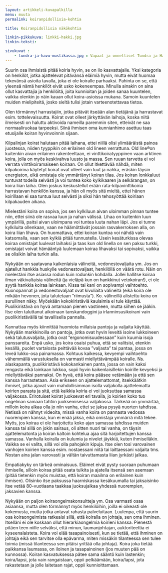 ```yaml
---
layout: artikkeli-kuvapalkilla
menu: muuta
permalink: koiranpidollisia-kohtia

title: Koiranpidollisia näkökohtia

linkin-pikkukuva: linkki-hakki.jpg
linkin-teksti: 

sivukuvat :
    - tundra-ja-havu-mustikassa.jpg : Vapaat ja onnelliset Tundra ja Havu metsässä
---
```


Suurin osa ihmisistä pitää koiria hyvin, se on ilo kasvattajalle. Yksi kategoria on henkilöt, jotka ajattelevat pitävänsä eläimiä hyvin, mutta eivät huomaa tekevänsä asioita tavalla, joka ei ole koiralle parhaaksi. Pahinta on se, että yleensä nämä henkilöt eivät usko kokeneempaa. Minulla ainakin on aina ollut kasvattajia ja henkilöitä, joita kunnioitan ja joiden sanaa kuuntelen, vaikka olenkin jo näin kauan ollut koira-asioissa mukana. Samoin kuuntelen muiden mielipiteitä, josko sieltä tulisi jotain varteenotettavaa tietoa.

Olen törmännyt harrastajiin, jotka pitävät itseään alan tietäjänä ja harrastavat esim. tottelevaisuutta. Koirat ovat olleet järkyttävän laihoja, koska niitä ilmeisesti on haluttu aktivoida nameilla paremmin siten, etteivät ne saa normaaliruokaa tarpeeksi.  Siinä ihmisen oma kunnianhimo asettuu taas etusijalle koiran hyvinvoinnin sijaan.

Kilpalinjan koirat halutaan pitää laihana, ettei niillä olisi ylimääräistä painoa juostessa, niiden tyyppikin on erilainen old lineen verrattuna. Old line®on kuitenkin aivan erilainen rakenteeltaan, ei vinttikoiratyyppinen vaan arktinen koira, jolla on myös keskivahva luusto ja massa. Sen ruuan tarvetta ei voi verrata vinttikoiramaiseen koiraan. On ollut itkettävää nähdä, miten kilpakoirina käytetyt koirat ovat olleet vain luut ja nahka, eräskin täysin energiaton, eikä omistaja ole ymmärtänyt koiran tilaa. Jos koiran lonkkaluut tuntuvat todella selvästi ja voi tuntea koko kylkikaaren ja selkärangan, on koira liian laiha. Olen joskus keskustellut erään rata-kilpavinttikoiria harrastavan henkilön kanssa, ja hän oli myös sitä mieltä, ettei hänen koirillaan ei saa tuntua luut selvästi ja siksi hän tehosyöttää koiriaan kilpakauden aikana.

Mielestäni koira on sopiva, jos sen kylkiluun aivan uloimman pinnan tuntee niin, ettei siinä ole rasvaa luun ja nahan välissä. Lihaa on kuitenkin luun ympärillä, paitsi aivan uloimpana voi tuntea luuta nahan läpi. Jos ei tunne kylkiluita ollenkaan, vaan ne häämöttävät jossain rasvakerroksen alla, on koira liian lihava. On huomattava, ettei koiran kuntoa voi nähdä vain katsomalla, vaan sen kylkiä pitää tunnustella. Usein kesäturkissa olevaa koiraa omistajat luulevat laihaksi ja taas kun old linella on sen paksu turkki, omistajat voivat hämääntyä luulemaan koiraa lihavaksi tai sopivaksi, vaikka se olisikin laiha turkin alla.

Nykyään on saatavana kaikenlaisia välineitä, vedonestovaljaita ym. Jos on ajatellut hankkia huskylle vedonestovaljaat, henkilöllä on väärä rotu. Näin on mielestäni itse asiassa rodun kuin rodunkin kohdalla. Jollei hallitse koiraa ilman väkivaltaisia välineitä (ja vieläpä kun on hankkinut vetokoiran!), ei ole syytä hankkia koiraa lainkaan. Kissa tai kani on sopivampi vaihtoehto. Kuonopannat ja vedonestovaljaat ovat kivuliaita välineitä (eikä koira ole mikään hevonen, jota talutetaan ”riimusta”). Ko. välineillä alistettu koira on surullinen näky. Myöskään kokokiristäviä kaulaimia ei tule käyttää. Puolikiristävä on hyvä antamaan pienen vastineen, mutta siihen se jääkin. Itse olen taluttanut aikoinaan tanskandoggini ja irlanninsusikoirani vain puolikiristävällä tai tavallisella pannalla.

Kannattaa myös kiinnittää huomiota millaisia pantoja ja valjaita käyttää. Nykyään markkinoilla on pantoja, jotka ovat hyvin leveitä isoine lukkoineen sekä talutusvaljaita, jotka ovat ”ergonomisuudessaan” kuin kuumia isoja panssareita. Enpä usko, jos koira osaisi puhua, että se valitsisi, etenkin kesällä, puolet vartalosta peittävää kovaa ”valjasta” tai pantaa, jossa on leveä lukko-osa painamassa. Kohtuus kaikessa, kevyempi vaihtoehto vähemmällä varustuksella on varmasti miellyttävämpää koiralle. Ns. alaskapanta, puolikiristävä kokokankainen panta, jossa on vain kaksi rengasta eikä lainkaan lukkoa, sopii hyvin kaikenlaisillekin koirille kevyeksi ja miellyttäväksi pannaksi.
On hyvä, että koira pääsee vetämään ja että sen kanssa harrastetaan. Asia erikseen on ajattelemattomat, itsekkäätkin ihmiset, jotka ajavat vain mahdollisimman isolla valjakolla ajattelematta koirien parasta ja sitä, että kaikkia koiria ei voi juoksuttaa samassa valjakossa. Erirotuiset koirat juoksevat eri tavalla, jo koirien koko tuo ongelman samaan tahtiin juoksemisessa valjakossa. Tärkeää on ymmärtää, milloin koira alkaa olla jo niin vanha, ettei se jaksa pysyä nuorten tahdissa. Netissä on nähnyt videoita, missä vanha koira on pannasta vedossa nuorempien kanssa, kun ei enää jaksa, eikä omistaja ymmärrä mitä tekee. Myös, jos koiraa ei ole harjoitettu koko ajan samassa tahdissa muiden kanssa tai sillä on jokin sairaus, oli sitten nuori tai vanha, on täysin ajattelematonta ja koiran kaltoin kohtelua ajaa sitä harjoitettujen kanssa samassa. Vanhalla koiralla on kulumia ja nivelet jäykkiä, kuten ihmiselläkin. Vaikka se ei valita, sillä voi olla pahojakin kipuja. Itse olen tosi varovainen vanhojen koirien kanssa esim. nostaessani niitä tai laittaessani valjaita tms. Nostan aina jalan varovasti ja vältän taivuttamasta liian jyrkästi jalkaa.

Empatiakyky on tärkeä ominaisuus. Eläimet eivät pysty suoraan puhumaan ihmiselle, silloin koiraa pitää osata tulkita ja ajatella itsensä sen asemaan (pitää tietenkin myös muistaa, että koiran maailma on erilainen kuin ihmisen). Olisinko itse paksussa haarniskassa kesäkuumalla tai jaksaisinko itse vetää 80-vuotiaana taakkaa juoksujalkaa yhdessä nuorempien, jaksavien kanssa.

Nykyään on paljon koiraongelmakonsultteja ym. Osa varmasti osaa asiaansa, mutta olen törmännyt myös henkilöihin, joilla ei oikeasti ole kokemusta, mutta jotka antavat rahasta palveluitaan. Luulenpa, että suurin osa koiraongelmista ratkeaisi sillä, että koiralla on johtaja, sen oma ihminen. Itselläni ei ole koskaan ollut hierarkiaongelmia koirieni kanssa. Pienestä pitäen teen niille selväksi, että minun, laumanjohtajan, auktoriteettia ei kyseenalaisteta. Koira voi elää tasapainoisesti, kun se tietää, että ihminen on johtaja eikä sen tarvitse olla epävarma, miten missäkin tilanteessa sen tulee toimia (missä tilanteessa sen pitäisi yrittää olla johtaja). Koira joka tietää paikkansa laumassa, on iloinen ja tasapainoinen (jos muuten pää on kunnossa). Koiran kasvatuksessa pätee sama sääntö kuin lastenkin; koira/lapsi, jota vain rangaistaan, oppii pelkäämään, koira/lapsi, jota rakastetaan ja jolle laitetaan rajat, oppii kunnioittamaan.

